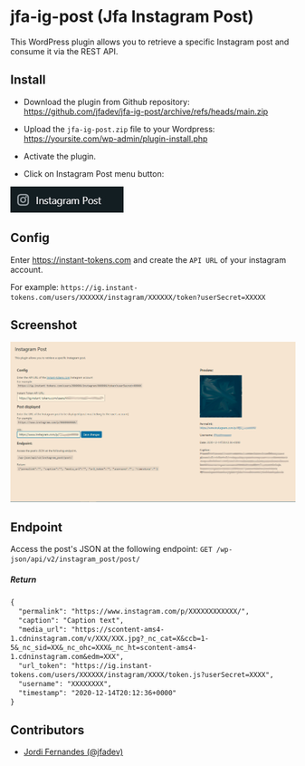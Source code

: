 # jfa-ig-post (Jfa Instagram Post)

This WordPress plugin allows you to retrieve a specific Instagram post and consume it via the REST API.

## Install

- Download the plugin from Github repository:
https://github.com/jfadev/jfa-ig-post/archive/refs/heads/main.zip

- Upload the `jfa-ig-post.zip` file to your Wordpress:
https://yoursite.com/wp-admin/plugin-install.php

- Activate the plugin.

- Click on Instagram Post menu button:

![Jfa Instagram Post](menu.jpg?raw=true "Jfa Instagram Post")

## Config

Enter https://instant-tokens.com and create the `API URL` of your instagram account.

For example:
`https://ig.instant-tokens.com/users/XXXXXX/instagram/XXXXXX/token?userSecret=XXXXX`

## Screenshot

![Jfa Instagram Post](screenshot.jpg?raw=true "Jfa Instagram Post")

## Endpoint

Access the post's JSON at the following endpoint:
`GET /wp-json/api/v2/instagram_post/post/`

##### Return
```
{
  "permalink": "https://www.instagram.com/p/XXXXXXXXXXXX/",
  "caption": "Caption text",
  "media_url": "https://scontent-ams4-1.cdninstagram.com/v/XXX/XXX.jpg?_nc_cat=X&ccb=1-5&_nc_sid=XX&_nc_ohc=XXX&_nc_ht=scontent-ams4-1.cdninstagram.com&edm=XXX",
  "url_token": "https://ig.instant-tokens.com/users/XXXXXX/instagram/XXXX/token.js?userSecret=XXXX",
  "username": "XXXXXXXX",
  "timestamp": "2020-12-14T20:12:36+0000"
}
```

## Contributors

- [Jordi Fernandes (@jfadev)](https://github.com/jfadev)